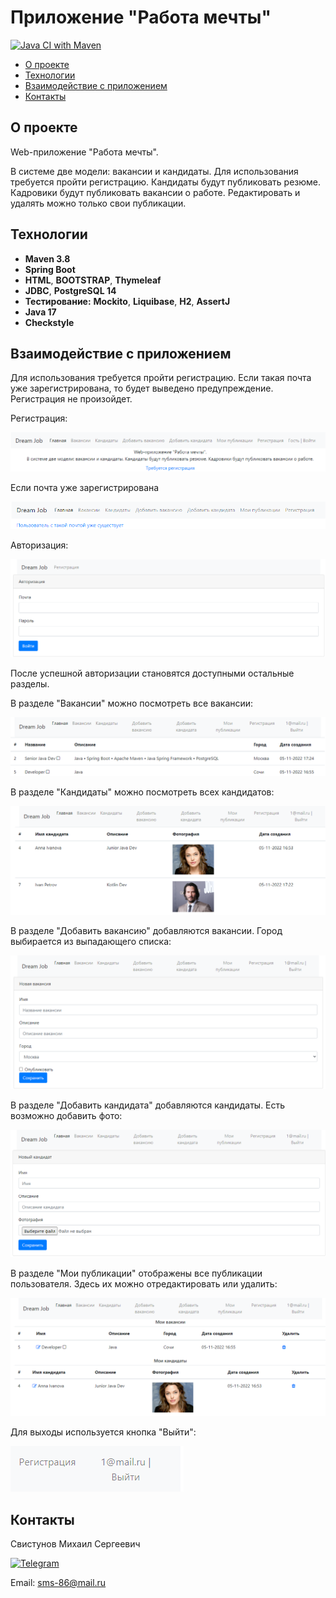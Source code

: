 # Приложение "Работа мечты"
[![Java CI with Maven](https://github.com/svoh86/job4j_dreamjob/actions/workflows/maven.yml/badge.svg)](https://github.com/svoh86/job4j_dreamjob/actions/workflows/maven.yml)

+ [О проекте](#О-проекте)
+ [Технологии](#Технологии)
+ [Взаимодействие с приложением](#Взаимодействие-с-приложением)
+ [Контакты](#Контакты)

## О проекте
Web-приложение "Работа мечты".

В системе две модели: вакансии и кандидаты. 
Для использования требуется пройти регистрацию.
Кандидаты будут публиковать резюме. Кадровики будут публиковать вакансии о работе.
Редактировать и удалять можно только свои публикации.

## Технологии
+ **Maven 3.8**
+ **Spring Boot**
+ **HTML**, **BOOTSTRAP**, **Thymeleaf**
+ **JDBC**, **PostgreSQL 14**
+ **Тестирование:** **Mockito**, **Liquibase**, **H2**, **AssertJ**
+ **Java 17**
+ **Checkstyle**

## Взаимодействие с приложением
<p>Для использования требуется пройти регистрацию.
Если такая почта уже зарегистрирована, то будет выведено предупреждение. Регистрация не произойдет.
</p>

<p>Регистрация:</p>

![alt text](https://github.com/svoh86/job4j_dreamjob/blob/master/src/main/java/dreamjob/image/start.png)
<p>Если почта уже зарегистрирована</p>

![alt text](https://github.com/svoh86/job4j_dreamjob/blob/master/src/main/java/dreamjob/image/failRegistration.png)

<p>Авторизация:</p>

![alt text](https://github.com/svoh86/job4j_dreamjob/blob/master/src/main/java/dreamjob/image/login.png)

<p>После успешной авторизации становятся доступными остальные разделы.</p>
<p>В разделе "Вакансии" можно посмотреть все вакансии:</p>

![alt text](https://github.com/svoh86/job4j_dreamjob/blob/master/src/main/java/dreamjob/image/posts.png)

<p>В разделе "Кандидаты" можно посмотреть всех кандидатов:</p>

![alt text](https://github.com/svoh86/job4j_dreamjob/blob/master/src/main/java/dreamjob/image/candidates.png)

<p>В разделе "Добавить вакансию" добавляются вакансии. Город выбирается из выпадающего списка:</p>

![alt text](https://github.com/svoh86/job4j_dreamjob/blob/master/src/main/java/dreamjob/image/addPost.png)

<p>В разделе "Добавить кандидата" добавляются кандидаты. Есть возможно добавить фото:</p>

![alt text](https://github.com/svoh86/job4j_dreamjob/blob/master/src/main/java/dreamjob/image/addCandidate.png)

<p>В разделе "Мои публикации" отображены все публикации пользователя. Здесь их можно отредактировать или удалить:</p>

![alt text](https://github.com/svoh86/job4j_dreamjob/blob/master/src/main/java/dreamjob/image/myPosts.png)

<p>Для выходы используется кнопка "Выйти":</p>

![alt text](https://github.com/svoh86/job4j_dreamjob/blob/master/src/main/java/dreamjob/image/logout.png)

## Контакты

Свистунов Михаил Сергеевич

[![Telegram](https://img.shields.io/badge/Telegram-blue?logo=telegram)](https://t.me/svoh86)

Email: sms-86@mail.ru
